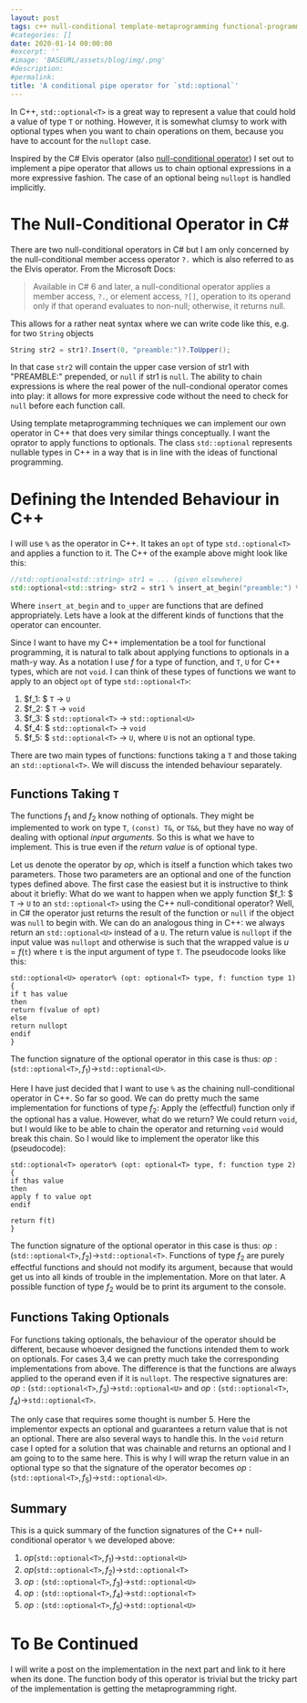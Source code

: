 ```yaml
---
layout: post
tags: c++ null-conditional template-metaprogramming functional-programming
#categories: []
date: 2020-01-14 00:00:00
#excerpt: ''
#image: 'BASEURL/assets/blog/img/.png'
#description:
#permalink:
title: 'A conditional pipe operator for `std::optional`' 
---
```


In C++, `std::optional<T>` is a great way to represent a value that could hold a value of type `T` or nothing. However, it is somewhat clumsy to work with optional types when you want to chain operations on them, because you have to account for the `nullopt` case.

Inspired by the C# Elvis operator (also [null-conditional operator](https://docs.microsoft.com/en-us/dotnet/csharp/language-reference/operators/member-access-operators#null-conditional-operators--and-)) I set out to implement a pipe operator that allows us to chain optional expressions in a more expressive fashion. The case of an optional being `nullopt` is handled implicitly.

#  The Null-Conditional Operator in C#
There are two null-conditional operators in C# but I am only concerned by the null-conditional member access operator `?.` which is also referred to as the Elvis operator. From the Microsoft Docs:

> Available in C# 6 and later, a null-conditional operator applies a member access, `?.`, or element access, `?[]`, operation to its operand only if that operand evaluates to non-null; otherwise, it returns null.

This allows for a rather neat syntax where we can write code like this, e.g. for two `String` objects
```c#
String str2 = str1?.Insert(0, "preamble:")?.ToUpper();
```
In that case `str2` will contain the upper case version of str1 with "PREAMBLE:" prepended, or `null` if str1 is `null`. The ability to chain expressions is where the real power of the null-condional operator comes into play: it allows for more expressive code without the need to check for `null` before each function call.

Using template metaprogramming techniques we can implement our own operator in C++ that does very similar things conceptually. I want the oprator to apply functions to optionals. The class `std::optional` represents nullable types in C++ in a way that is in line with the ideas of functional programming. 

# Defining the Intended Behaviour in C++
I will use `%` as the operator in C++. It takes an `opt` of type `std.:optional<T>` and applies a function to it. The C++ of the example above might look like this:
```c++
//std::optional<std::string> str1 = ... (given elsewhere)
std::optional<std::string> str2 = str1 % insert_at_begin("preamble:") % to_upper;
```
Where `insert_at_begin` and `to_upper` are functions that are defined appropriately. Lets have a look at the different kinds of functions that the operator can encounter.

Since I want to have my C++ implementation be a tool for functional programming, it is natural to talk about applying functions to optionals in a math-y way. As a notation I use $f$ for a type of function, and `T`, `U` for C++ types, which are not `void`.  I can think of these types of functions we want to apply to an object `opt` of type `std::optional<T>`:

1. $f_1: $ `T` $\rightarrow$ `U`
2. $f_2: $ `T` $\rightarrow$ `void`
3. $f_3: $ `std::optional<T>` $\rightarrow$ `std::optional<U>`
4. $f_4: $ `std::optional<T>` $\rightarrow$ `void`
5. $f_5: $ `std::optional<T>` $\rightarrow$ `U`, where `U` is not an optional type.

There are two main types of functions: functions taking a `T` and those taking an `std::optional<T>`. We will discuss the intended behaviour separately. 

## Functions Taking `T`
The functions $f_1$ and $f_2$ know nothing of optionals. They might be implemented to work on type `T`,  `(const) T&`, or `T&&`, but they have no way of dealing with optional *input arguments*. So this is what we have to implement. This is true even if the *return value* is of optional type.
 
Let us denote the operator by $op$, which is itself a function which takes two parameters. Those two parameters are an optional and one of the function types defined above. The first case the easiest but it is instructive to think about it briefly: What do we want to happen when we apply function $f_1: $ `T` $\rightarrow$ `U` to an `std::optional<T>` using the C++ null-conditional operator? Well, in C# the operator just returns the result of the function or `null` if the object was `null` to begin with. We can do an analogous  thing in C++: we always return an `std::optional<U>` instead of a `U`. The return value is `nullopt` if the input value was `nullopt` and otherwise is such that the wrapped value is $u = f($`t`$)$ where `t` is the input argument of type `T`. The pseudocode looks like this:

```
std::optional<U> operator% (opt: optional<T> type, f: function type 1)
{
if t has value
then 
return f(value of opt)
else 
return nullopt
endif
}

```
The function signature of the optional operator in this case is thus: $op: ($`std::optional<T>`$,f_1)\rightarrow$`std::optional<U>`.

Here I have just decided that I want to use `%` as the chaining null-conditional operator in C++. So far so good. We can do pretty much the same implementation for functions of type $f_2$: Apply the (effectful) function only if the optional has a value. However, what do we return? We could return `void`, but I would like to be able to chain the operator and returning `void` would break this chain. So I would like to implement the operator like this (pseudocode):

```
std::optional<T> operator% (opt: optional<T> type, f: function type 2)
{
if thas value
then 
apply f to value opt
endif
 
return f(t)
}

```
The function signature of the optional operator in this case is thus: $op: ($`std::optional<T>`$,f_2)\rightarrow$`std::optional<T>`. Functions of type $f_2$ are purely effectful functions and should not modify its argument, because that would get us into all kinds of trouble in the implementation. More on that later. A possible function of type $f_2$ would be to print its argument to the console.

## Functions Taking Optionals
For functions taking optionals, the behaviour of the operator should be different, because whoever designed the functions intended them to work on optionals.  For cases 3,4 we can pretty much take the corresponding implementations from above. The difference is that the functions are always applied to the operand even if it is `nullopt`. The respective signatures are: $op: ($`std::optional<T>`$,f_3)\rightarrow$`std::optional<U>` and $op: ($`std::optional<T>`$,f_4)\rightarrow$`std::optional<T>`.

The only case that requires some thought is number 5. Here the implementor expects an optional and guarantees a return value that is not an optional. There are also several ways to handle this. In the `void` return case I opted for a solution that was chainable and returns an optional and I am going to to the same here. This is why I will wrap the return value in an optional type so that the signature of the operator becomes $op: ($`std::optional<T>`$,f_5)\rightarrow$`std::optional<U>`.

## Summary
This is a quick summary of the function signatures of the C++ null-conditional operator `%` we developed above:

1. $op($`std::optional<T>`$,f_1)\rightarrow$`std::optional<U>`
2. $op($`std::optional<T>`$,f_2)\rightarrow$`std::optional<T>`
3. $op: ($`std::optional<T>`$,f_3)\rightarrow$`std::optional<U>`
4. $op: ($`std::optional<T>`$,f_4)\rightarrow$`std::optional<T>`
5. $op: ($`std::optional<T>`$,f_5)\rightarrow$`std::optional<U>`

# To Be Continued

I will write a post on the implementation in the next part and link to it here when its done. The function body of this operator is trivial but the tricky part of the implementation is getting the metaprogramming right.
